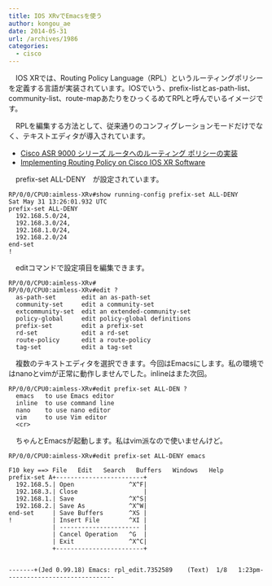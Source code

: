 ```yaml
---
title: IOS XRvでEmacsを使う
author: kongou_ae
date: 2014-05-31
url: /archives/1986
categories:
  - cisco
---
```

　IOS XRでは、Routing Policy Language（RPL）というルーティングポリシーを定義する言語が実装されています。IOSでいう、prefix-listとas-path-list、community-list、route-mapあたりをひっくるめてRPLと呼んでいるイメージです。

　RPLを編集する方法として、従来通りのコンフィグレーションモードだけでなく、テキストエディタが導入されています。

  * [Cisco ASR 9000 シリーズ ルータへのルーティング ポリシーの実装][1]
  * [Implementing Routing Policy on Cisco IOS XR Software][2]

　prefix-set ALL-DENY　が設定されています。

    RP/0/0/CPU0:aimless-XRv#show running-config prefix-set ALL-DENY 
    Sat May 31 13:26:01.932 UTC
    prefix-set ALL-DENY
      192.168.5.0/24,
      192.168.3.0/24,
      192.168.1.0/24,
      192.168.2.0/24
    end-set
    !
    

　editコマンドで設定項目を編集できます。

    RP/0/0/CPU0:aimless-XRv#
    RP/0/0/CPU0:aimless-XRv#edit ?
      as-path-set       edit an as-path-set
      community-set     edit a community-set
      extcommunity-set  edit an extended-community-set
      policy-global     edit policy-global definitions
      prefix-set        edit a prefix-set
      rd-set            edit a rd-set
      route-policy      edit a route-policy
      tag-set           edit a tag-set
    

　複数のテキストエディタを選択できます。今回はEmacsにします。私の環境ではnanoとvimが正常に動作しませんでした。inlineはまた次回。

    RP/0/0/CPU0:aimless-XRv#edit prefix-set ALL-DEN ?               
      emacs   to use Emacs editor
      inline  to use command line
      nano    to use nano editor
      vim     to use Vim editor
      <cr>    
    

　ちゃんとEmacsが起動します。私はvim派なので使いませんけど。

    RP/0/0/CPU0:aimless-XRv#edit prefix-set ALL-DENY emacs 
    
    F10 key ==> File   Edit   Search   Buffers   Windows   Help                                        
    prefix-set A+------------------------+
      192.168.5.| Open               ^X^F|
      192.168.3.| Close                  |
      192.168.1.| Save               ^X^S|
      192.168.2.| Save As            ^X^W|
    end-set     | Save Buffers       ^XS |
    !           | Insert File        ^XI |
                | ---------------------- |
                | Cancel Operation   ^G  |
                | Exit               ^X^C|
                +------------------------+
    
    
    -------+(Jed 0.99.18) Emacs: rpl_edit.7352589    (Text)  1/8   1:23pm------------------------------

 [1]: http://www.cisco.com/cisco/web/support/JP/docs/RT/ServProviderEdgeRT/ASR9000AggregationServsRT/CG/014/b_routing_cg42asr9k_chapter_0111.html
 [2]: http://www.cisco.com/c/en/us/td/docs/routers/xr12000/software/xr12k_r4-0/routing/configuration/guide/rc40xr12k_chapter7.html
